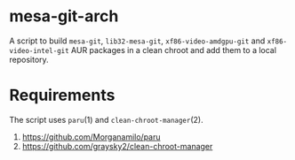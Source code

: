 # mesa-git-arch

A script to build `mesa-git`, `lib32-mesa-git`, `xf86-video-amdgpu-git` and `xf86-video-intel-git` AUR packages in a clean chroot and add them to a local repository.

# Requirements

The script uses `paru`(1) and `clean-chroot-manager`(2).

1. https://github.com/Morganamilo/paru
2. https://github.com/graysky2/clean-chroot-manager
